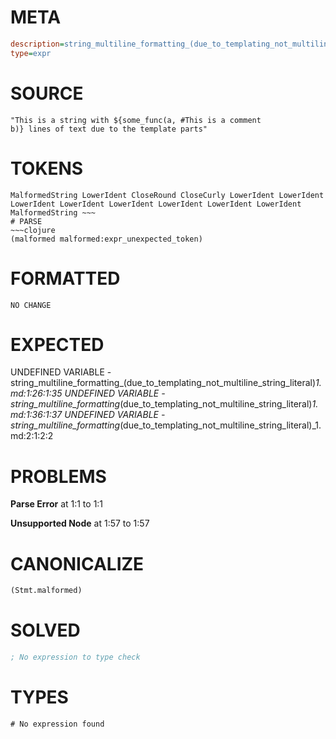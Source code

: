 # META
~~~ini
description=string_multiline_formatting_(due_to_templating_not_multiline_string_literal) (1)
type=expr
~~~
# SOURCE
~~~roc
"This is a string with ${some_func(a, #This is a comment
b)} lines of text due to the template parts"
~~~
# TOKENS
~~~text
MalformedString LowerIdent CloseRound CloseCurly LowerIdent LowerIdent LowerIdent LowerIdent LowerIdent LowerIdent LowerIdent LowerIdent MalformedString ~~~
# PARSE
~~~clojure
(malformed malformed:expr_unexpected_token)
~~~
# FORMATTED
~~~roc
NO CHANGE
~~~
# EXPECTED
UNDEFINED VARIABLE - string_multiline_formatting_(due_to_templating_not_multiline_string_literal)_1.md:1:26:1:35
UNDEFINED VARIABLE - string_multiline_formatting_(due_to_templating_not_multiline_string_literal)_1.md:1:36:1:37
UNDEFINED VARIABLE - string_multiline_formatting_(due_to_templating_not_multiline_string_literal)_1.md:2:1:2:2
# PROBLEMS
**Parse Error**
at 1:1 to 1:1

**Unsupported Node**
at 1:57 to 1:57

# CANONICALIZE
~~~clojure
(Stmt.malformed)
~~~
# SOLVED
~~~clojure
; No expression to type check
~~~
# TYPES
~~~roc
# No expression found
~~~
